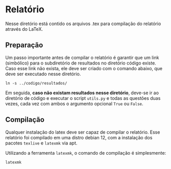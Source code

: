 # Relatório 

Nesse diretório está contido os arquivos .tex para compilação do relatório através do LaTeX. 

## Preparação

Um passo importante antes de compilar o relatório é garantir que um link (simbólico) para o subdiretório de resultados no diretório código existe. Caso esse link não exista, ele deve ser criado com o comando abaixo, que deve ser executado nesse diretório.

```
ln -s ../codigo/resultados/ 
```

Em seguida, **caso não existam resultados nesse diretório**, deve-se ir ao diretório de código e executar o script `utils.py` e todas as questões duas vezes, cada vez com ambos o argumento opcional `True` ou `False`. 

## Compilação

Qualquer instalação do latex deve ser capaz de compilar o relatório. Esse relatório foi compilado em uma distro debian 12, com a instalação dos pacotes `texlive` e `latexmk` via apt. 

Utilizando a ferramenta `latexmk`, o comando de compilação é simplesmente:

```
latexmk
```
